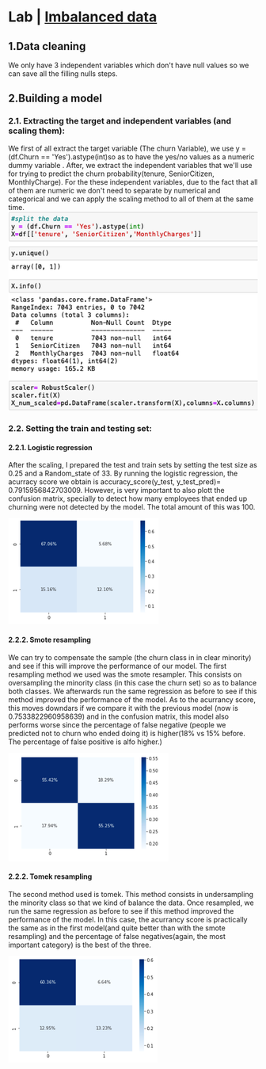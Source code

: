 # Lab | [Imbalanced data](https://github.com/MpiPuin12/Marc-Puyol-Iniesta/blob/main/Lab%2008_02.ipynb)
## 1.Data cleaning 
We only have 3 independent variables which don't have null values so we can save all the filling nulls steps. 
## 2.Building a model 
### 2.1. Extracting the target and independent variables (and scaling them):

We first of all extract the target variable (The churn Variable), we use y = (df.Churn == 'Yes').astype(int)so as to have the yes/no values as a numeric dummy variable . After, we extract the independent variables that we'll use for trying to predict the churn probability(tenure, SeniorCitizen, MonthlyCharge). For the these independent variables, due to the fact that all of them are numeric we don't need to separate by numerical and categorical and we can apply the scaling method
to all of them at the same time. 
![Test Image 1](https://github.com/MpiPuin12/Marc-Puyol-Iniesta/blob/main/Captura%20de%20pantalla%202022-02-11%20a%20las%209.47.08.png)

### 2.2. Setting the train and testing set: 

#### 2.2.1. Logistic regression

After the scaling, I prepared the test and train sets by setting the test size as 0.25 and a Random_state of 33. By running the logistic regression, the acurracy score we obtain is accuracy_score(y_test, y_test_pred)= 0.7915956842703009. However, is very important to also plott the confusion matrix, specially to detect how many employees that ended up churning were not detected by the model. The total amount of this was 100. 

![Test Image 1](https://github.com/MpiPuin12/Marc-Puyol-Iniesta/blob/main/Untitled%20Folder/Captura%20de%20pantalla%202022-02-11%20a%20las%2017.26.32.png)

#### 2.2.2. Smote resampling

We can try to compensate the sample (the churn class in in clear minority) and see if this will improve the performance of our model. The first resampling method we used was the smote resampler. This consists on oversampling the minority class (in this case the churn set) so as to balance both classes. We afterwards run the same regression as before to see if this method improved the performance of the model. As to the acurrancy score, this moves downdars if we compare it with the previous model (now is 0.7533822960958639) and in the confusion matrix, this model also performs worse since the percentage of false negative (people we predicted not to churn who ended doing it) is higher(18% vs 15% before. The percentage of false positive is alfo higher.) 

![Test Image 1](https://github.com/MpiPuin12/Marc-Puyol-Iniesta/blob/main/Untitled%20Folder/Captura%20de%20pantalla%202022-02-11%20a%20las%2017.26.19.png)

#### 2.2.2. Tomek resampling

The second method used is tomek. This method consists in undersampling the minority class so that we kind of balance the data. Once resampled, we run the same regression as before to see if this method improved the performance of the model. In this case, the acurrancy score is practically the same as in the first model(and quite better than with the smote resampling) and the percentage of false negatives(again, the most important category) is the best of the three. 

![Test Image 1](https://github.com/MpiPuin12/Marc-Puyol-Iniesta/blob/main/Untitled%20Folder/Captura%20de%20pantalla%202022-02-11%20a%20las%2017.26.45.png)
